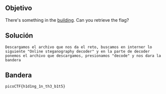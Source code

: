## Objetivo
There's something in the [building](https://jupiter.challenges.picoctf.org/static/011955b303f293d60c8116e6a4c5c84f/buildings.png). Can you retrieve the flag?
## Solución
```
Descargamos el archivo que nos da el reto, buscamos en interner lo siguiente "Online steganography decoder" y en la parte de decoder ponemos el archivo que descargamos, presionamos "decode" y nos dara la bandera
```
## Bandera 
```
picoCTF{h1d1ng_1n_th3_b1t5}
```